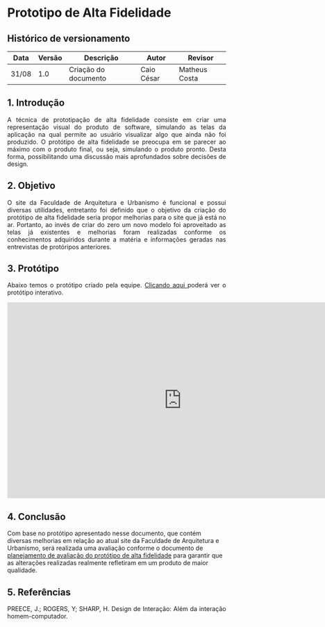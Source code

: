# Prototipo de Alta Fidelidade

## Histórico de versionamento

| Data  | Versão | Descrição | Autor | Revisor |
| --- | --- | --- | --- | --- |
| 31/08 | 1.0 | Criação do documento | Caio César | Matheus Costa | 

## 1. Introdução

<p align="justify">
A técnica de prototipação de alta fidelidade consiste em criar uma representação visual do produto de software, simulando as telas da aplicação na qual permite ao usuário visualizar algo que ainda não foi produzido. O protótipo de alta fidelidade se preocupa em se parecer ao máximo com o produto final, ou seja, simulando o produto pronto. Desta forma, possibilitando uma discussão mais aprofundados sobre decisões de design.
</p>

## 2. Objetivo

<p align="justify">
O site da Faculdade de Arquitetura e Urbanismo é funcional e possui diversas utilidades, entretanto foi definido que o objetivo da criação do protótipo de alta fidelidade seria propor melhorias para o site que já está no ar. Portanto, ao invés de criar do zero um novo modelo foi aproveitado as telas já existentes e melhorias foram realizadas conforme os conhecimentos adquiridos durante a matéria e informações geradas nas entrevistas de protóripos anteriores.
</p>

## 3. Protótipo

<p align="justify">
Abaixo temos o protótipo criado pela equipe. <a href="https://www.figma.com/proto/N6onvozGkZ1ejKygnJIHEX/Untitled?node-id=3%3A7&scaling=min-zoom&page-id=0%3A1&starting-point-node-id=3%3A7"> Clicando aqui </a> poderá ver o protótipo interativo.
</p>

<iframe style="border: 1px solid rgba(0, 0, 0, 0.1);" width="800" height="450" src="https://www.figma.com/embed?embed_host=share&url=https%3A%2F%2Fwww.figma.com%2Fproto%2FN6onvozGkZ1ejKygnJIHEX%2FUntitled%3Fnode-id%3D3%253A7%26scaling%3Dmin-zoom%26page-id%3D0%253A1%26starting-point-node-id%3D3%253A7" allowfullscreen></iframe>

## 4. Conclusão

Com base no protótipo apresentado nesse documento, que contém diversas melhorias em relação ao atual site da Faculdade de Arquitetura e Urbanismo, será realizada uma avaliação conforme o documento de [planejamento de avaliação do protótipo de alta fidelidade](planej-avaliacao-prototipo-alta-fidelidade.md) para garantir que as alterações realizadas realmente refletiram em um produto de maior qualidade.

## 5. Referências

<p align="justify">
PREECE, J.; ROGERS, Y; SHARP, H. Design de Interação: Além da interação homem-computador.
</p>
